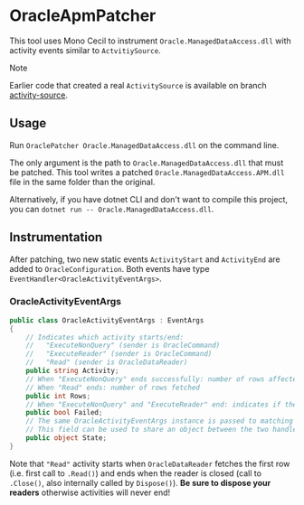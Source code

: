 # OracleApmPatcher
This tool uses Mono Cecil to instrument `Oracle.ManagedDataAccess.dll` with activity events similar to `ActvitiySource`.

> [!NOTE]
> Earlier code that created a real `ActivitySource` is available on branch [activity-source](https://github.com/jods4/OracleApmPatcher/tree/activity-source).

## Usage 
Run `OraclePatcher Oracle.ManagedDataAccess.dll` on the command line.

The only argument is the path to `Oracle.ManagedDataAccess.dll` that must be patched.
This tool writes a patched `Oracle.ManagedDataAccess.APM.dll` file in the same folder than the original.

Alternatively, if you have dotnet CLI and don't want to compile this project, you can `dotnet run -- Oracle.ManagedDataAccess.dll`.

## Instrumentation
After patching, two new static events `ActivityStart` and `ActivityEnd` are added to `OracleConfiguration`. Both events have type `EventHandler<OracleActivityEventArgs>`.

### OracleActivityEventArgs
```csharp
public class OracleActivityEventArgs : EventArgs
{
    // Indicates which activity starts/end:
    //   "ExecuteNonQuery" (sender is OracleCommand)
    //   "ExecuteReader" (sender is OracleCommand)
    //   "Read" (sender is OracleDataReader)
    public string Activity;
    // When "ExecuteNonQuery" ends successfully: number of rows affected
    // When "Read" ends: number of rows fetched
    public int Rows;
    // When "ExecuteNonQuery" and "ExecuteReader" end: indicates if the command failed
    public bool Failed;
    // The same OracleActivityEventArgs instance is passed to matching ActivityStart and ActivityEnd events
    // This field can be used to share an object between the two handlers
    public object State;
}
```

Note that `"Read"` activity starts when `OracleDataReader` fetches the first row (i.e. first call to `.Read()`) and ends when the reader is closed (call to `.Close()`, also internally called by `Dispose()`). **Be sure to dispose your readers** otherwise activities will never end!
